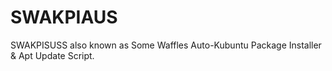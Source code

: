 # SWAKPIAUS
SWAKPISUSS also known as Some Waffles Auto-Kubuntu Package Installer &amp; Apt Update Script.
